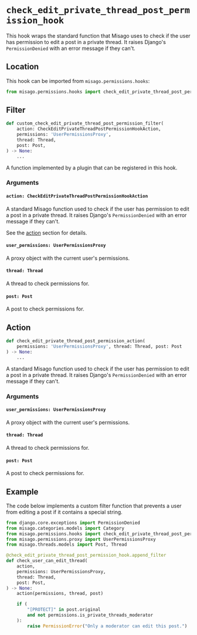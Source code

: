 # `check_edit_private_thread_post_permission_hook`

This hook wraps the standard function that Misago uses to check if the user has permission to edit a post in a private thread. It raises Django's `PermissionDenied` with an error message if they can't.


## Location

This hook can be imported from `misago.permissions.hooks`:

```python
from misago.permissions.hooks import check_edit_private_thread_post_permission_hook
```


## Filter

```python
def custom_check_edit_private_thread_post_permission_filter(
    action: CheckEditPrivateThreadPostPermissionHookAction,
    permissions: 'UserPermissionsProxy',
    thread: Thread,
    post: Post,
) -> None:
    ...
```

A function implemented by a plugin that can be registered in this hook.


### Arguments

#### `action: CheckEditPrivateThreadPostPermissionHookAction`

A standard Misago function used to check if the user has permission to edit a post in a private thread. It raises Django's `PermissionDenied` with an error message if they can't.

See the [action](#action) section for details.


#### `user_permissions: UserPermissionsProxy`

A proxy object with the current user's permissions.


#### `thread: Thread`

A thread to check permissions for.


#### `post: Post`

A post to check permissions for.


## Action

```python
def check_edit_private_thread_post_permission_action(
    permissions: 'UserPermissionsProxy', thread: Thread, post: Post
) -> None:
    ...
```

A standard Misago function used to check if the user has permission to edit a post in a private thread. It raises Django's `PermissionDenied` with an error message if they can't.


### Arguments

#### `user_permissions: UserPermissionsProxy`

A proxy object with the current user's permissions.


#### `thread: Thread`

A thread to check permissions for.


#### `post: Post`

A post to check permissions for.


## Example

The code below implements a custom filter function that prevents a user from editing a post if it contains a special string.

```python
from django.core.exceptions import PermissionDenied
from misago.categories.models import Category
from misago.permissions.hooks import check_edit_private_thread_post_permission_hook
from misago.permissions.proxy import UserPermissionsProxy
from misago.threads.models import Post, Thread

@check_edit_private_thread_post_permission_hook.append_filter
def check_user_can_edit_thread(
    action,
    permissions: UserPermissionsProxy,
    thread: Thread,
    post: Post,
) -> None:
    action(permissions, thread, post)

    if (
        "[PROTECT]" in post.original
        and not permissions.is_private_threads_moderator
    ):
        raise PermissionError("Only a moderator can edit this post.")
```